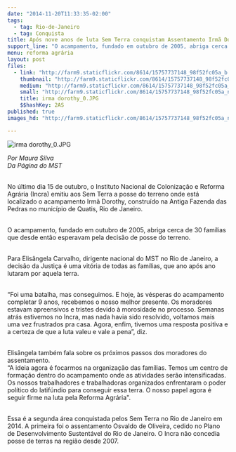 ```yaml
---
date: "2014-11-20T11:33:35-02:00"
tags:
  - tag: Rio-de-Janeiro
  - tag: Conquista
title: Após nove anos de luta Sem Terra conquistam Assentamento Irmã Dorothy
support_line: "O acampamento, fundado em outubro de 2005, abriga cerca de 30 famílias que desde então esperavam pela decisão de posse do terreno."
menu: reforma agrária
layout: post
files:
  - link: "http://farm9.staticflickr.com/8614/15757737148_98f52fc05a_b.jpg"
    thumbnail: "http://farm9.staticflickr.com/8614/15757737148_98f52fc05a_t.jpg"
    medium: "http://farm9.staticflickr.com/8614/15757737148_98f52fc05a_z.jpg"
    small: "http://farm9.staticflickr.com/8614/15757737148_98f52fc05a_n.jpg"
    title: irma dorothy_0.JPG
    $$hashKey: 2AS
published: true
images_hd: "http://farm9.staticflickr.com/8614/15757737148_98f52fc05a_n.jpg"

---
```

<p><img alt="irma dorothy_0.JPG" src="http://farm9.staticflickr.com/8614/15757737148_98f52fc05a_b.jpg" /></p>

<p><em>Por Maura Silva<br />
Da P&aacute;gina do&nbsp;MST</em></p>

<p><br />
No &uacute;ltimo dia 15 de outubro, o Instituto Nacional de Coloniza&ccedil;&atilde;o e Reforma Agr&aacute;ria (Incra) emitiu aos Sem Terra a posse do terreno onde est&aacute; localizado o acampamento Irm&atilde; Dorothy, constru&iacute;do na Antiga Fazenda das Pedras no munic&iacute;pio de Quatis, Rio de Janeiro.&nbsp;&nbsp;</p>

<p><br />
O acampamento, fundado em outubro de 2005, abriga cerca de 30 fam&iacute;lias que desde ent&atilde;o esperavam pela decis&atilde;o de posse do terreno.</p>

<p><br />
Para Elis&acirc;ngela Carvalho, dirigente nacional do MST no Rio de Janeiro, a decis&atilde;o da Justi&ccedil;a &eacute; uma vit&oacute;ria de todas as fam&iacute;lias, que ano ap&oacute;s ano lutaram por aquela terra.&nbsp;</p>

<p><br />
&ldquo;Foi uma batalha, mas conseguimos. E hoje, &agrave;s v&eacute;speras do acampamento completar 9 anos, recebemos o nosso melhor presente. Os moradores estavam apreensivos e tristes devido &agrave; morosidade no processo. Semanas atr&aacute;s estivemos no Incra, mas nada havia sido resolvido, voltamos mais uma vez frustrados pra casa. Agora, enfim, tivemos uma resposta positiva e a certeza de que a luta valeu e vale a pena&rdquo;, diz.</p>

<p><br />
Elis&acirc;ngela tamb&eacute;m fala sobre os pr&oacute;ximos passos dos moradores do assentamento.&nbsp;<br />
&ldquo;A ideia agora &eacute; focarmos na organiza&ccedil;&atilde;o das fam&iacute;lias. Temos um centro de forma&ccedil;&atilde;o dentro do acampamento onde as atividades ser&atilde;o intensificadas. Os nossos trabalhadores e trabalhadoras organizados enfrentaram o poder pol&iacute;tico do latif&uacute;ndio para conseguir essa terra. O nosso papel agora &eacute; seguir firme na luta pela Reforma Agr&aacute;ria&quot;.</p>

<p><br />
Essa &eacute; a segunda &aacute;rea conquistada pelos Sem Terra no Rio de Janeiro em 2014. A primeira foi o assentamento Osvaldo de Oliveira, cedido no Plano de Desenvolvimento Sustent&aacute;vel do Rio de Janeiro. O Incra n&atilde;o concedia posse de terras na regi&atilde;o desde 2007.</p>
